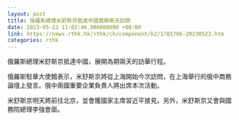 ```yaml
---
layout: post
title: 俄羅斯總理米舒斯京抵達中國展開兩天訪問
date: 2023-05-23 11:02:46.000000000 +08:00
link: https://news.rthk.hk/rthk/ch/component/k2/1701766-20230523.htm
categories: rthk
---
```


俄羅斯總理米舒斯京抵達中國，展開為期兩天的訪華行程。

俄羅斯駐華大使館表示，米舒斯京將從上海開始今次訪問，在上海舉行的俄中商務論壇上發言。俄中兩國重要企業負責人將出席本次活動。

米舒斯京明天將前往北京，並會獲國家主席習近平接見。另外，米舒斯京又會與國務院總理李強會面。

